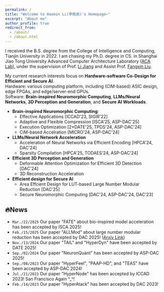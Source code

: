 ```yaml
---
permalink: /
title: "Welcome to Haomin Li(李皓民)'s Homepage~"
excerpt: "About me"
author_profile: true
redirect_from: 
  - /about/
  - /about.html
---
```


I received the B.S. degree from the College of Intelligence and Computing, Tianjin University in 2022. I am chasing my Ph.D. degree in CS. in Shanghai Jiao Tong University Advanced Computer Architecture Laboratory ([ACA Lab](https://acalab.sjtu.edu.cn/CN/)), under the supervision of Prof. [Li Jiang](https://cs.sjtu.edu.cn/~jiangli//) and Assist Prof. [Fangxin Liu](https://mxhx7199.github.io/).

My current research interests focus on **Hardware-software Co-Design for Efficient and Secure AI**.<br>
Hardware: various computing platform, including (CIM-based) ASIC design, edge FPGAs, and edge/server-end GPUs.<br>
Software: **Brain-inspired Neuromorphic Computing**, **LLMs/Neural Networks**, **3D Perception and Generation**, and **Secure AI Workloads**.<br>
- **Brain-inspired Neuromorphic Computing**:
  - Effective Applications [ICCAD'23, SIGIR'22]
  - Adaptive and Flexible Compression [ISCA'25, ASP-DAC'25]
  - Execution Optimization [2×DATE'25, TPDS'24, ASP-DAC'24]
  - CiM-based Accelration [MICRO'24, ASP-DAC'24]
- **LLMs/Neural Network Acceleration**
  - Acceleration of Neural Networks via Efficient Encoding [HPCA'24, DAC'24]
  - Sparsity Compilation [HPCA'25, TODAES'24, ASP-DAC'24]
- **Efficient 3D Perception and Generation**
  - Deformable Attention Optimization for Efficient 3D Detection [DAC'24]
  - 3D Reconstruction Acceleration
- **Efficient design for Secure AI**
  - Area Effcient Design for LUT-based Large Number Modular Reduction [DAC'25]
  - Secure Neuromorphic Computing [DAC'24, ASP-DAC'24, DAC'23]

🔥News
-----------

- `Mar./22/2025` Our paper "FATE" about bio-inspired model acceleration has been accepted by ISCA 2025!
- `Feb./15/2025` Our paper "ALLMod" about large number modular reduction has been accepted by DAC 2025! ([Arxiv Link](https://arxiv.org/abs/2503.15916))
- `Nov./13/2024` Our paper "TAIL" and "HyperDyn" have been accepted by DATE 2025!
- `Sep./02/2024` Our paper "NeuronQuant" has been accepted by ASP-DAC 2025!
- `Sep./08/2023` Our paper "HyperFeel", "PAAP-HD", and "TEAS" have been accepted by ASP-DAC 2024!
- `Jul./21/2023` Our paper "HyperNode" has been accepted by ICCAD 2023! San Francisco Again ^_^!
- `Feb./14/2023` Our paper "HyperAtack" has been accepted by DAC 2023!

<!-- 📝 Research
-----------
Current research interests focuses on:

- In-memory Computing
- Neuromorphic Computing
- AI Accelerators
- Privacy Computing -->

<script type='text/javascript' id='clustrmaps' src='//cdn.clustrmaps.com/map_v2.js?cl=ffffff&w=300&t=tt&d=vmm-JBv9HN9AnFkVOJAR_Yt8LfDTwecx2cZYZP-MXDs&cmn=f8a400'></script>
<!-- <script type='text/javascript' id='clustrmaps' src='//cdn.clustrmaps.com/map_v2.js?cl=ffffff&w=300&t=tt&d=MzxkVuIyMqaXwpb3hb-CacDwfwMqLcy49w-GqkJsiYs&co=8dc3e9&cmo=3acc3a&cmn=ff5353&ct=ffffff'></script> -->
